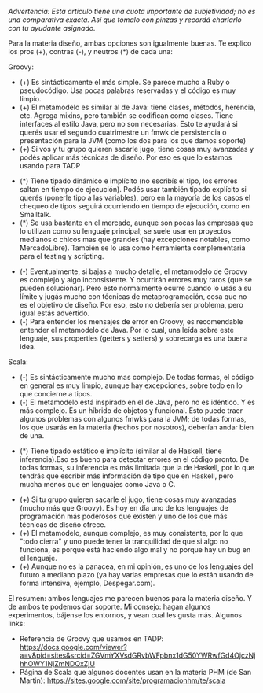 *Advertencia: Esta articulo tiene una cuota importante de subjetividad; no es una comparativa exacta. Así que tomalo con pinzas y recordá charlarlo con tu ayudante asignado.*

Para la materia diseño, ambas opciones son igualmente buenas. Te explico los pros (+), contras (-), y neutros (\*) de cada una:

Groovy:

-   (+) Es sintácticamente el más simple. Se parece mucho a Ruby o pseudocódigo. Usa pocas palabras reservadas y el código es muy limpio.
-   (+) El metamodelo es similar al de Java: tiene clases, métodos, herencia, etc. Agrega mixins, pero también se codifican como clases. Tiene interfaces al estilo Java, pero no son necesarias. Esto te ayudará si querés usar el segundo cuatrimestre un fmwk de persistencia o presentación para la JVM (como los dos para los que damos soporte)
-   (+) Si vos y tu grupo quieren sacarle jugo, tiene cosas muy avanzadas y podés aplicar más técnicas de diseño. Por eso es que lo estamos usando para TADP

<!-- -->

-   (\*) Tiene tipado dinámico e implícito (no escribís el tipo, los errores saltan en tiempo de ejecución). Podés usar también tipado explícito si querés (ponerle tipo a las variables), pero en la mayoría de los casos el chequeo de tipos seguirá ocurriendo en tiempo de ejecución, como en Smalltalk.
-   (\*) Se usa bastante en el mercado, aunque son pocas las empresas que lo utilizan como su lenguaje principal; se suele usar en proyectos medianos o chicos mas que grandes (hay excepciones notables, como MercadoLibre). También se lo usa como herramienta complementaria para el testing y scripting.

<!-- -->

-   (-) Eventualmente, si bajas a mucho detalle, el metamodelo de Groovy es complejo y algo inconsistente. Y ocurrirán errores muy raros (que se pueden solucionar). Pero esto normalmente ocurre cuando lo usás a su límite y jugás mucho con técnicas de metaprogramación, cosa que no es el objetivo de diseño. Por eso, esto no debería ser problema, pero igual estás advertido.
-   (-) Para entender los mensajes de error en Groovy, es recomendable entender el metamodelo de Java. Por lo cual, una leída sobre este lenguaje, sus properties (getters y setters) y sobrecarga es una buena idea.

Scala:

-   (-) Es sintácticamente mucho mas complejo. De todas formas, el código en general es muy limpio, aunque hay excepciones, sobre todo en lo que concierne a tipos.
-   (-) El metamodelo está inspirado en el de Java, pero no es idéntico. Y es más complejo. Es un híbrido de objetos y funcional. Esto puede traer algunos problemas con algunos fmwks para la JVM; de todas formas, los que usarás en la materia (hechos por nosotros), deberían andar bien de una.

<!-- -->

-   (\*) Tiene tipado estático e implícito (similar al de Haskell, tiene inferencia).Eso es bueno para detectar errores en el código pronto. De todas formas, su inferencia es más limitada que la de Haskell, por lo que tendrás que escribir más información de tipo que en Haskell, pero mucha menos que en lenguajes como Java o C.

<!-- -->

-   (+) Si tu grupo quieren sacarle el jugo, tiene cosas muy avanzadas (mucho más que Groovy). Es hoy en día uno de los lenguajes de programación más poderosos que existen y uno de los que más técnicas de diseño ofrece.
-   (+) El metamodelo, aunque complejo, es muy consistente, por lo que "todo cierra" y uno puede tener la tranquilidad de que si algo no funciona, es porque está haciendo algo mal y no porque hay un bug en el lenguaje.
-   (+) Aunque no es la panacea, en mi opinión, es uno de los lenguajes del futuro a mediano plazo (ya hay varias empresas que lo están usando de forma intensiva, ejemplo, Despegar.com).

El resumen: ambos lenguajes me parecen buenos para la materia diseño. Y de ambos te podemos dar soporte. Mi consejo: hagan algunos experimentos, bájense los entornos, y vean cual les gusta más. Algunos links:

-   Referencia de Groovy que usamos en TADP: <https://docs.google.com/viewer?a=v&pid=sites&srcid=ZGVmYXVsdGRvbWFpbnx1dG50YWRwfGd4OjczNjhhOWY1NjZmNDQxZjU>
-   Página de Scala que algunos docentes usan en la materia PHM (de San Martin): <https://sites.google.com/site/programacionhm/te/scala>

